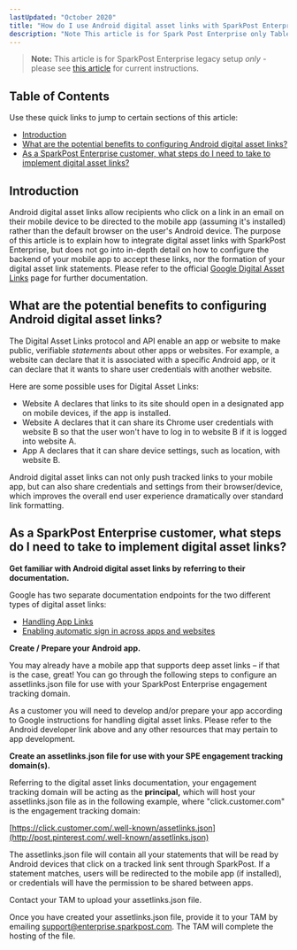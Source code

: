 ```yaml
---
lastUpdated: "October 2020"
title: "How do I use Android digital asset links with SparkPost Enterprise?"
description: "Note This article is for Spark Post Enterprise only Table of Contents Use these quick links to jump to certain sections of this article Introduction What are the potential benefits to configuring Android digital asset links As a Spark Post Enterprise customer what steps do I need to take to..."
---
```


> **Note:** This article is for SparkPost Enterprise legacy setup *only* - please see [this article](./deep-links-self-serve) for current instructions.

## Table of Contents

Use these quick links to jump to certain sections of this article:

* [Introduction](#introduction)
* [What are the potential benefits to configuring Android digital asset links?](#what-are-the-potential-benefits-to-configuring-android-digital-asset-links)
* [As a SparkPost Enterprise customer, what steps do I need to take to implement digital asset links?](#as-a-sparkpost-enterprise-customer-what-steps-do-i-need-to-take-to-implement-digital-asset-links)

## Introduction

Android digital asset links allow recipients who click on a link in an email on their mobile device to be directed to the mobile app (assuming it's installed) rather than the default browser on the user's Android device. The purpose of this article is to explain how to integrate digital asset links with SparkPost Enterprise, but does not go into in-depth detail on how to configure the backend of your mobile app to accept these links, nor the formation of your digital asset link statements. Please refer to the official [Google Digital Asset Links](https://developers.google.com/digital-asset-links/v1/getting-started) page for further documentation.

## What are the potential benefits to configuring Android digital asset links?

The Digital Asset Links protocol and API enable an app or website to make public, verifiable *statements* about other apps or websites. For example, a website can declare that it is associated with a specific Android app, or it can declare that it wants to share user credentials with another website.

Here are some possible uses for Digital Asset Links:

*   Website A declares that links to its site should open in a designated app on mobile devices, if the app is installed.
*   Website A declares that it can share its Chrome user credentials with website B so that the user won't have to log in to website B if it is logged into website A.
*   App A declares that it can share device settings, such as location, with website B.

Android digital asset links can not only push tracked links to your mobile app, but can also share credentials and settings from their browser/device, which improves the overall end user experience dramatically over standard link formatting.

## As a SparkPost Enterprise customer, what steps do I need to take to implement digital asset links?

**Get familiar with Android digital asset links by referring to their documentation.**

Google has two separate documentation endpoints for the two different types of digital asset links:

* [Handling App Links](https://developer.android.com/training/app-links/index.html)
* [Enabling automatic sign in across apps and websites](https://developers.google.com/identity/smartlock-passwords/android/associate-apps-and-sites)

**Create / Prepare your Android app.**

You may already have a mobile app that supports deep asset links – if that is the case, great! You can go through the following steps to configure an assetlinks.json file for use with your SparkPost Enterprise engagement tracking domain.

As a customer you will need to develop and/or prepare your app according to Google instructions for handling digital asset links. Please refer to the Android developer link above and any other resources that may pertain to app development.

**Create an assetlinks.json file for use with your SPE engagement tracking domain(s).**

Referring to the digital asset links documentation, your engagement tracking domain will be acting as the **principal,** which will host your assetlinks.json file as in the following example, where "click.customer.com" is the engagement tracking domain:

[https://click.customer.com/.well-known/assetlinks.json](http://post.pinterest.com/.well-known/assetlinks.json)

The assetlinks.json file will contain all your statements that will be read by Android devices that click on a tracked link sent through SparkPost. If a statement matches, users will be redirected to the mobile app (if installed), or credentials will have the permission to be shared between apps.

Contact your TAM to upload your assetlinks.json file.

Once you have created your assetlinks.json file, provide it to your TAM by emailing support@enterprise.sparkpost.com. The TAM will complete the hosting of the file.
